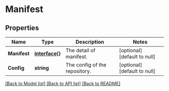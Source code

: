 # Manifest

## Properties
Name | Type | Description | Notes
------------ | ------------- | ------------- | -------------
**Manifest** | [**interface{}**](interface{}.md) | The detail of manifest. | [optional] [default to null]
**Config** | **string** | The config of the repository. | [optional] [default to null]

[[Back to Model list]](../README.md#documentation-for-models) [[Back to API list]](../README.md#documentation-for-api-endpoints) [[Back to README]](../README.md)


